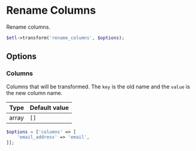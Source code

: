# Rename Columns

Rename columns.

```php
$etl->transform('rename_columns', $options);
```


## Options

### Columns
Columns that will be transformed. The `key` is the old name and the `value` is the new column name.

| Type | Default value |
|----- | ------------- |
| array | `[]` |

```php
$options = ['columns' => [
    'email_address' => 'email',
]];
```
